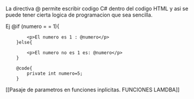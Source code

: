 La directiva @ permite escribir codigo C# dentro del codigo HTML y asi se puede tener cierta logica de programacion que sea sencilla.

Ej
		@if (numero  = = 1){
		         
			<p>El numero es 1 : @numero</p>
		}else{

			<p>El numero no es 1 es: @numero</p>
		}

		@code{
			private int numero=5;
		}




[[Pasaje de parametros en funciones inplicitas. FUNCIONES LAMDBA]]
